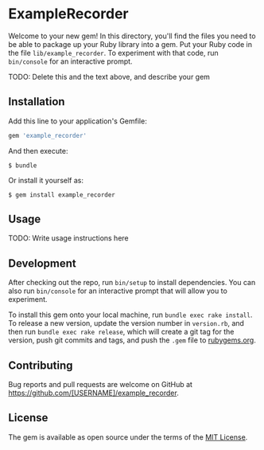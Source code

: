 # ExampleRecorder

Welcome to your new gem! In this directory, you'll find the files you need to be able to package up your Ruby library into a gem. Put your Ruby code in the file `lib/example_recorder`. To experiment with that code, run `bin/console` for an interactive prompt.

TODO: Delete this and the text above, and describe your gem

## Installation

Add this line to your application's Gemfile:

```ruby
gem 'example_recorder'
```

And then execute:

    $ bundle

Or install it yourself as:

    $ gem install example_recorder

## Usage

TODO: Write usage instructions here

## Development

After checking out the repo, run `bin/setup` to install dependencies. You can also run `bin/console` for an interactive prompt that will allow you to experiment.

To install this gem onto your local machine, run `bundle exec rake install`. To release a new version, update the version number in `version.rb`, and then run `bundle exec rake release`, which will create a git tag for the version, push git commits and tags, and push the `.gem` file to [rubygems.org](https://rubygems.org).

## Contributing

Bug reports and pull requests are welcome on GitHub at https://github.com/[USERNAME]/example_recorder.

## License

The gem is available as open source under the terms of the [MIT License](https://opensource.org/licenses/MIT).
